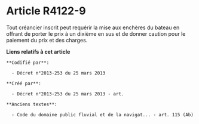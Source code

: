# Article R4122-9

Tout créancier inscrit peut requérir la mise aux enchères du bateau en offrant de porter le prix à un dixième en sus et de
donner caution pour le paiement du prix et des charges.

**Liens relatifs à cet article**

	**Codifié par**:

	  - Décret n°2013-253 du 25 mars 2013

	**Créé par**:

	  - Décret n°2013-253 du 25 mars 2013 - art.

	**Anciens textes**:

	  - Code du domaine public fluvial et de la navigat... - art. 115 (Ab)
